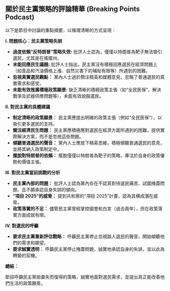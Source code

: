 ## 關於民主黨策略的評論精華 (Breaking Points Podcast)

以下是節目中討論的重點摘要，以條理清晰的方式呈現：

**I. 問題核心：民主黨策略失誤**

* **過度依賴“反特朗普”策略失效:** 批評人士認為，僅僅以特朗普為靶子無法吸引選民，尤其是在搖擺州。
* **未能回應民生議題:**  批評人士指出，民主黨沒有積極回應選民在經濟問題上（如食品和汽油價格上漲、自然災害下的補貼有限等）所遇到的困難。
* **忽視真實選民觀點：** 黨內人士過於關注精英和媒體意見，忽略了普通選民的真實需求和感受。
* **未能有效推廣積極政策願景:** 缺乏清晰的積極政策主張（如“全民医保”，解決戰爭及武器供應問題等），未能有效說服選民。

**II. 對民主黨的具體建議**

* **制定清晰的政策願景：** 民主黨應提出明確的政策主張（例如“全民医保”），以吸引更多選民的支持。
* **關注經濟民生問題：** 民主黨應積極應對選民在經濟方面所遇到的困難，提供實際解決方案，而不是忽視這些問題。
* **傾聽普通選民的聲音：** 黨內人士應放下精英思維，積極傾聽普通選民的意見，並將其納入政策制定中。
* **擺脫對特朗普的依賴：** 擺脫僅僅以特朗普為靶子的策略，專注於自身的政策優勢和價值主張。

**III.  對民主黨當前挑戰的分析**

* **民主黨內部的問題：**  批評人士認為黨內存在不認真對待選民痛苦、試圖掩蓋問題、且不願承認自身失誤的傾向。
* **“項目 2025”的威脅：** 提到共和黨的“項目 2025”計畫，認為其構成潛在威脅。
* **政策落實的不足：** 儘管民主黨曾經掌控國會和白宮（過去兩年），但在政策落實方面成就有限。

**IV. 對選民的呼籲**

* **要求民主黨重新評估戰略：** 呼籲民主黨停止忽視路人選民的聲音，開始傾聽他們的需求和願望。
* **要求誠實透明：** 呼籲民主黨停止掩蓋問題，誠實地承認自身的失誤，並以此為轉變的契機。

**總結：**

節目呼籲民主黨拋棄失而復得的策略，誠實地面對選民需求，並提出真正能改善他們生活的政策願景。